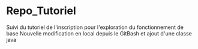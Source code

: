 # Repo_Tutoriel
Suivi du tutoriel de l'inscription pour l'exploration du fonctionnement de base
Nouvelle modification en local depuis le GitBash et ajout d'une classe java